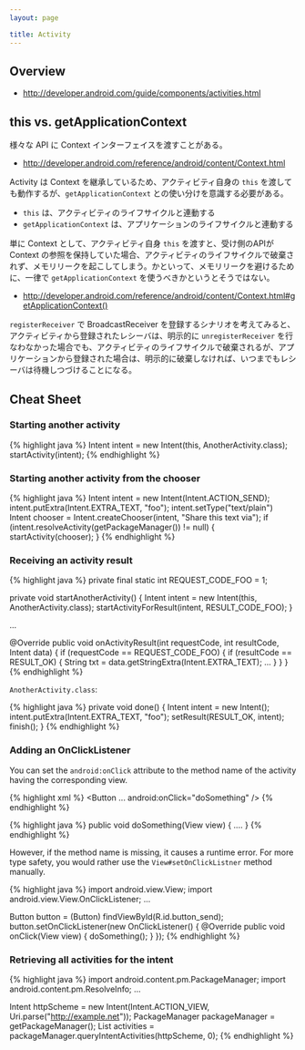 ```yaml
---
layout: page

title: Activity
---
```


## Overview

* <http://developer.android.com/guide/components/activities.html>

## this vs. getApplicationContext 

様々な API に Context インターフェイスを渡すことがある。

* <http://developer.android.com/reference/android/content/Context.html>

Activity は Context を継承しているため、アクティビティ自身の `this` を渡しても動作するが、`getApplicationContext` との使い分けを意識する必要がある。

* `this` は、アクティビティのライフサイクルと連動する
* `getApplicationContext` は、アプリケーションのライフサイクルと連動する

単に Context として、アクティビティ自身 `this` を渡すと、受け側のAPIが Context の参照を保持していた場合、アクティビティのライフサイクルで破棄されず、メモリリークを起こしてしまう。かといって、メモリリークを避けるために、一律で `getApplicationContext` を使うべきかというとそうではない。

* <http://developer.android.com/reference/android/content/Context.html#getApplicationContext()>

`registerReceiver` で BroadcastReceiver を登録するシナリオを考えてみると、アクティビティから登録されたレシーバは、明示的に `unregisterReceiver` を行なわなかった場合でも、アクティビティのライフサイクルで破棄されるが、アプリケーションから登録された場合は、明示的に破棄しなければ、いつまでもレシーバは待機しつづけることになる。

## Cheat Sheet

### Starting another activity

{% highlight java %}
Intent intent = new Intent(this, AnotherActivity.class);
startActivity(intent);
{% endhighlight %}

### Starting another activity from the chooser

{% highlight java %}
Intent intent = new Intent(Intent.ACTION_SEND);
intent.putExtra(Intent.EXTRA_TEXT, "foo");
intent.setType("text/plain")
Intent chooser = Intent.createChooser(intent, "Share this text via");
if (intent.resolveActivity(getPackageManager()) != null) {
    startActivity(chooser);
}
{% endhighlight %}

### Receiving an activity result

{% highlight java %}
private final static int REQUEST_CODE_FOO = 1;

private void startAnotherActivity() {
    Intent intent = new Intent(this, AnotherActivity.class);
    startActivityForResult(intent, RESULT_CODE_FOO);
}

...

@Override
public void onActivityResult(int requestCode, int resultCode, Intent data) {
    if (requestCode == REQUEST_CODE_FOO) {
        if (resultCode == RESULT_OK) {
            String txt = data.getStringExtra(Intent.EXTRA_TEXT);
            ...
        }
    }
}
{% endhighlight %}

`AnotherActivity.class`:

{% highlight java %}
private void done() {
    Intent intent = new Intent();
    intent.putExtra(Intent.EXTRA_TEXT, "foo");
    setResult(RESULT_OK, intent);
    finish();
}
{% endhighlight %}

### Adding an OnClickListener

You can set the `android:onClick` attribute to the method name of the activity having the corresponding view.

{% highlight xml %}
<Button
    ...
    android:onClick="doSomething" />
{% endhighlight %}

{% highlight java %}
public void doSomething(View view) {
    ....
}
{% endhighlight %}

However, if the method name is missing, it causes a runtime error. For more type safety, you would rather use the `View#setOnClickListner` method manually.

{% highlight java %}
import android.view.View;
import android.view.View.OnClickListener;
...

Button button = (Button) findViewById(R.id.button_send);
button.setOnClickListener(new OnClickListener() {
    @Override
    public void onClick(View view) {
        doSomething();
    }
});
{% endhighlight %}

### Retrieving all activities for the intent

{% highlight java %}
import android.content.pm.PackageManager;
import android.content.pm.ResolveInfo;
...

Intent httpScheme = new Intent(Intent.ACTION_VIEW, Uri.parse("http://example.net"));
PackageManager packageManager = getPackageManager();
List<ResolveInfo> activities = packageManager.queryIntentActivities(httpScheme, 0);
{% endhighlight %}

